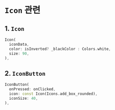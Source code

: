 # `Icon` 관련

## 1. `Icon`
```dart
Icon(
  iconData,
  color: isInverted? _blackColor : Colors.white,
  size: 90,
),
```

## 2. `IconButton`
```dart
IconButton(
  onPressed: onClicked,
  icon: const Icon(Icons.add_box_rounded),
  iconSize: 40,
),
```
